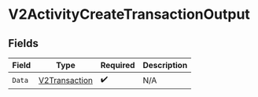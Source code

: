 # V2ActivityCreateTransactionOutput


## Fields

| Field                                                 | Type                                                  | Required                                              | Description                                           |
| ----------------------------------------------------- | ----------------------------------------------------- | ----------------------------------------------------- | ----------------------------------------------------- |
| `Data`                                                | [V2Transaction](../../models/shared/v2transaction.md) | :heavy_check_mark:                                    | N/A                                                   |